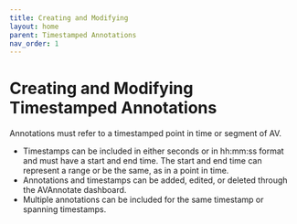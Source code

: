 ```yaml
---
title: Creating and Modifying
layout: home
parent: Timestamped Annotations
nav_order: 1
---
```

# Creating and Modifying Timestamped Annotations
Annotations must refer to a timestamped point in time or segment of AV. 
- Timestamps can be included in either seconds or in hh:mm:ss format and must have a start and end time. The start and end time can represent a range or be the same, as in a point in time.
- Annotations and timestamps can be added, edited, or deleted through the AVAnnotate dashboard.
- Multiple annotations can be included for the same timestamp or spanning timestamps.

